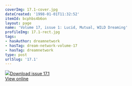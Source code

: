 ```yaml
---
coverImg: 17.1-cover.jpg
dateCreated: '1998-01-01T11:32:52'
itemId: bcphbs4b6on
layout: page
name: 'Volume 17, issue 1: Lucid, Mutual, WILD Dreaming'
profileImg: 17.1-rect.jpg
tags:
- hasAuthor: dreamnetwork
- hasTag: dream-network-volume-17
- hasTag: dreamnetwork
type: post
urlSlug: '17.1'
---
```

<img class="card-journal-img" src="../images/17.1-rect.jpg"/><a href="../files/pdfs/Volume_17/17.1-Dream-Network_Volume-17_No-1.pdf" download="">Download issue 17.1</a><br><a href="../files/pdfs/Volume_17/17.1-Dream-Network_Volume-17_No-1.pdf">View online</a>